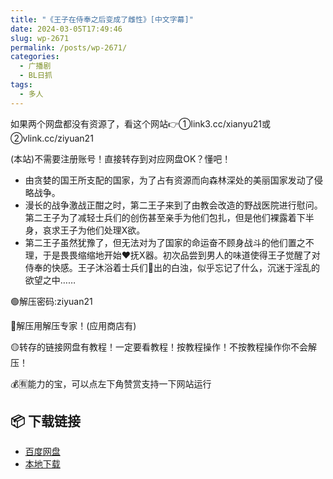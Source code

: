 ```yaml
---
title: "《王子在侍奉之后变成了雌性》[中文字幕]"
date: 2024-03-05T17:49:46
slug: wp-2671
permalink: /posts/wp-2671/
categories:
  - 广播剧
  - BL日抓
tags:
  - 多人
---
```


如果两个网盘都没有资源了，看这个网站👉①link3.cc/xianyu21或②vlink.cc/ziyuan21

(本站)不需要注册账号！直接转存到对应网盘OK？懂吧！

*   由贪婪的国王所支配的国家，为了占有资源而向森林深处的美丽国家发动了侵略战争。
*   漫长的战争激战正酣之时，第二王子来到了由教会改造的野战医院进行慰问。第二王子为了减轻士兵们的创伤甚至亲手为他们包扎，但是他们裸露着下半身，哀求王子为他们处理X欲。
*   第二王子虽然犹豫了，但无法对为了国家的命运奋不顾身战斗的他们置之不理，于是畏畏缩缩地开始❤️抚X器。初次品尝到男人的味道使得王子觉醒了对侍奉的快感。王子沐浴着士兵们🐍出的白浊，似乎忘记了什么，沉迷于淫乱的欲望之中……

🟢解压密码:ziyuan21

🔵解压用解压专家！(应用商店有)

🟡转存的链接网盘有教程！一定要看教程！按教程操作！不按教程操作你不会解压！

💰🈶能力的宝，可以点左下角赞赏支持一下网站运行

## 📦 下载链接
- [百度网盘](https://blziyuan21.com/pay-download/2671?key=e1aff72f2b&down_id=0)
- [本地下载](https://blziyuan21.com/pay-download/2671?key=e1aff72f2b&down_id=1)


